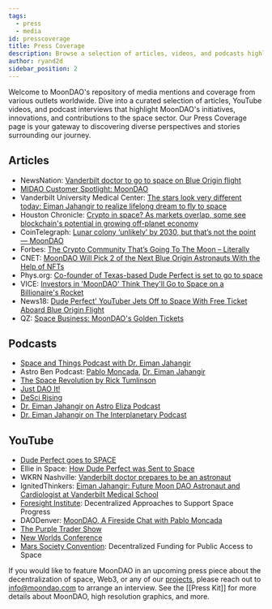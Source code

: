 ```yaml
---
tags:
  - press
  - media
id: presscoverage
title: Press Coverage
description: Browse a selection of articles, videos, and podcasts highlighting MoonDAO and some of the initiatives or projects that we are spearheading.
author: ryand2d
sidebar_position: 2
---
```

Welcome to MoonDAO's repository of media mentions and coverage from various outlets worldwide. Dive into a curated selection of articles, YouTube videos, and podcast interviews that highlight MoonDAO's initiatives, innovations, and contributions to the space sector. Our Press Coverage page is your gateway to discovering diverse perspectives and stories surrounding our journey. 
## Articles 
- NewsNation: [Vanderbilt doctor to go to space on Blue Origin flight](https://www.newsnationnow.com/good-news/vanderbilt-doctor-to-go-to-space-on-blue-origin-flight/)
- [MIDAO Customer Spotlight: MoonDAO](https://www.midao.org/blog-posts/midao-customer-spotlight-moondao)
- Vanderbilt University Medical Center: [The stars look very different today: Eiman Jahangir to realize lifelong dream to fly to space](https://news.vumc.org/2024/04/24/eiman-jahangir-to-realize-lifelong-dream-to-fly-to-space/)
- Houston Chronicle: [Crypto in space? As markets overlap, some see blockchain's potential in growing off-planet economy](https://www.houstonchronicle.com/news/houston-texas/space/article/cryptocurrency-blockchain-space-overlap-17753964.php)
- CoinTelegraph: [Lunar colony ‘unlikely’ by 2030, but that’s not the point — MoonDAO](https://cointelegraph.com/news/moondao-crypto-space-moon-mission-funding-research) 
- Forbes: [The Crypto Community That’s Going To The Moon – Literally](https://www.forbes.com/sites/zengernews/2022/11/09/the-crypto-community-thats-going-to-the-moonliterally/?sh=119bc18670f0) 
- CNET: [MoonDAO Will Pick 2 of the Next Blue Origin Astronauts With the Help of NFTs](https://www.cnet.com/science/space/moondao-will-pick-2-of-the-next-blue-origin-astronauts-with-the-help-of-nfts/)
- Phys.org: [Co-founder of Texas-based Dude Perfect is set to go to space](https://phys.org/news/2022-08-co-founder-texas-based-dude-space.html)
- VICE: [Investors in 'MoonDAO' Think They'll Go to Space on a Billionaire's Rocket](https://www.vice.com/en/article/4aw4wj/investors-in-moondao-think-theyll-go-to-space-on-a-billionaires-rocket)
- News18: [Dude Perfect' YouTuber Jets Off to Space With Free Ticket Aboard Blue Origin Flight](https://www.news18.com/news/buzz/dude-perfect-youtuber-jets-off-to-space-with-free-ticket-aboard-blue-origin-flight-6322909.html)
- QZ: [Space Business: MoonDAO's Golden Tickets](https://qz.com/emails/space-business/1849365590/space-business-moondaos-golden-tickets) 
## Podcasts
- [Space and Things Podcast with Dr. Eiman Jahangir](https://spaceandthingspodcast.com/podcast/stp195-winning-a-trip-to-space-with-dr-eiman-jahangir)
- Astro Ben Podcast: [Pablo Moncada](https://astroben.libsyn.com/pablo-moncada-larrotiz-co-founder-of-moondao), [Dr. Eiman Jahangir](https://astroben.libsyn.com/dr-eiman-jahangir-associate-professor-at-vanderbilt-university-and-the-director-of-the-sections-of-general-cardiology-and-cardio-oncology-hes-also-going-to-space-with-moondao)
- [The Space Revolution by Rick Tumlinson](https://podcasts.apple.com/gb/podcast/episode-21-pablo-moncada/id1659076624?i=1000626953339)
- [Just DAO It!](https://open.spotify.com/episode/5UxbqDDiqAnD4nv9KQUcvu)
- [DeSci Rising](https://www.youtube.com/watch?v=NNpLoP6EDMc)
- [Dr. Eiman Jahangir on Astro Eliza Podcast](https://www.youtube.com/watch?v=x6Z4e3maWzw)
- [Dr. Eiman Jahangir on The Interplanetary Podcast](https://soundcloud.com/matt-interplanetary/306-dr-eiman-jahangir-new-shepard)
## YouTube
- [Dude Perfect goes to SPACE](https://www.youtube.com/watch?v=YXXlSG-du7c)
- Ellie in Space: [How Dude Perfect was Sent to Space](https://www.youtube.com/watch?v=u0sUwRWWZe0)
- WKRN Nashville: [Vanderbilt doctor prepares to be an astronaut](https://www.youtube.com/watch?v=YsofvOAKG3E)
- IgnitedThinkers: [Eiman Jahangir: Future Moon DAO Astronaut and Cardiologist at Vanderbilt Medical School](https://www.youtube.com/watch?v=JRpbY3BMJy0)
- [Foresight Institute](https://www.youtube.com/watch?v=huNZxzM5u3w): Decentralized Approaches to Support Space Progress
- DAODenver: [MoonDAO, A Fireside Chat with Pablo Moncada](https://www.youtube.com/watch?v=VYhZ6YeDP18)
- [The Purple Trader Show](https://www.youtube.com/watch?v=aarLHU-pfoU)
- [New Worlds Conference](https://www.youtube.com/watch?v=BGMq5V-BGnY)
- [Mars Society Convention](https://www.youtube.com/watch?v=I4MIL6-7jEU): Decentralized Funding for Public Access to Space

If you would like to feature MoonDAO in an upcoming press piece about the decentralization of space, Web3, or any of our [projects](Project%20System.md), please reach out to info@moondao.com to arrange an interview. See the [[Press Kit]] for more details about MoonDAO, high resolution graphics, and more.
